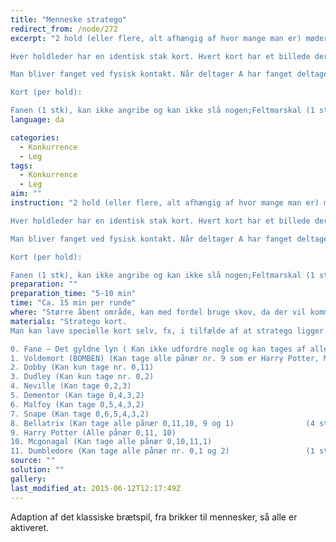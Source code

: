 ```yaml
---
title: "Menneske stratego"
redirect_from: /node/272
excerpt: "2 hold (eller flere, alt afhængig af hvor mange man er) møder hinanden af gangen. Hvert hold skal have en holdleder, som enten er upartisk og som hele tiden er på posten (hvis det er en turnering), eller hvert hold skal vælge en holdleder, der ikke selv deltager i legen (kan evt. være en skadet).

Hver holdleder har en identisk stak kort. Hvert kort har et billede der repræsenterer en vis værdi (værdien kan evt stå på kortet, så der ikke opstår tvivl). Inden legen begynder, forklarer holdlederne reglerne så alle delteagerne har forstået. Derefter deler holdleder 1 kort ud til hver person på holdet. Holdlederen har blandet bunken med kortene og vender dem med bagsiden op, således at hver deltager får et tilfældigt kort udleveret. Holdlederen kan med fordel holde fanen ude af bunken, indtil der kun er 10 eller færre kort tilbage, så man får mere ud af legen. Når legen begynder, skal alle deltagerne ud og fange hinanden, inden for legeområdet. Kortet skal bæres hele tiden af personen, og kortet må gerne skjules, så modstanderen ikke kan se kortets værdi.

Man bliver fanget ved fysisk kontakt. Når deltager A har fanget deltager B, skal de vise hinanden deres kort. Hvis A's kort slår B's, har A vundet og tager B's kort med tilbage til A's holdleder (afleverer). Derefter kan A løbe ud igen med samme kort og fortsætte kampen. B løber tilbage til B's holdleder, får et nyt kort og løber ud igen. Hvis A og B begge har et kort med samme værdi, _dør_ begge, og de skal hjem til hver deres holdleder, aflevere det døde kort og få et nyt. Hvis A har feltmarskallen og B har bomben, så eksploderer bomben, og B tager begge _døde_ kort med tilbage til holdlederen og får et nyt. Sådan fortsættes der, til fanen er vundet. Når fanen er vundet, er runden slut. Holdlederne mødes og deler kortene op, så der er to identiske bunker kort igen og en ny runde kan begynde.

Kort (per hold):

Fanen (1 stk), kan ikke angribe og kan ikke slå nogen;Feltmarskal (1 stk), vinder over alle, undtagen spion og bomben;General (1 stk) vinder over alle, undtagen feltmarskal og bombe;Oberst (2 stk) vinder over major, kaptajn, løjtnant, underofficer, minør, spejder og spion;Major (3 stk) vinder over kaptajn, løjtnant, underofficer, minør, spejder og spion;Kaptajn (4 stk) vinder over løjtnant, underofficer, minør, spejder, spion;Løjtnant (4 stk) vinder over underofficer, minør, spejder, spion;Underofficer (4 stk) vinder over minør, spejder, spion;Minør (5 stk) vinder over spejder, spion og som den eneste kan minøren fjerne en bombe, uden at dø;Spejder (8 stk) vinder over spion;Spion (1 stk) vinder over feltmarskal;Bombe (6 stk) kan ikke angribe, vinder over alle, undtagen minør"
language: da

categories: 
  - Konkurrence
  - Leg
tags: 
  - Konkurrence
  - Leg
aim: ""
instruction: "2 hold (eller flere, alt afhængig af hvor mange man er) møder hinanden af gangen. Hvert hold skal have en holdleder, som enten er upartisk og som hele tiden er på posten (hvis det er en turnering), eller hvert hold skal vælge en holdleder, der ikke selv deltager i legen (kan evt. være en skadet).

Hver holdleder har en identisk stak kort. Hvert kort har et billede der repræsenterer en vis værdi (værdien kan evt stå på kortet, så der ikke opstår tvivl). Inden legen begynder, forklarer holdlederne reglerne så alle delteagerne har forstået. Derefter deler holdleder 1 kort ud til hver person på holdet. Holdlederen har blandet bunken med kortene og vender dem med bagsiden op, således at hver deltager får et tilfældigt kort udleveret. Holdlederen kan med fordel holde fanen ude af bunken, indtil der kun er 10 eller færre kort tilbage, så man får mere ud af legen. Når legen begynder, skal alle deltagerne ud og fange hinanden, inden for legeområdet. Kortet skal bæres hele tiden af personen, og kortet må gerne skjules, så modstanderen ikke kan se kortets værdi.

Man bliver fanget ved fysisk kontakt. Når deltager A har fanget deltager B, skal de vise hinanden deres kort. Hvis A's kort slår B's, har A vundet og tager B's kort med tilbage til A's holdleder (afleverer). Derefter kan A løbe ud igen med samme kort og fortsætte kampen. B løber tilbage til B's holdleder, får et nyt kort og løber ud igen. Hvis A og B begge har et kort med samme værdi, _dør_ begge, og de skal hjem til hver deres holdleder, aflevere det døde kort og få et nyt. Hvis A har feltmarskallen og B har bomben, så eksploderer bomben, og B tager begge _døde_ kort med tilbage til holdlederen og får et nyt. Sådan fortsættes der, til fanen er vundet. Når fanen er vundet, er runden slut. Holdlederne mødes og deler kortene op, så der er to identiske bunker kort igen og en ny runde kan begynde.

Kort (per hold):

Fanen (1 stk), kan ikke angribe og kan ikke slå nogen;Feltmarskal (1 stk), vinder over alle, undtagen spion og bomben;General (1 stk) vinder over alle, undtagen feltmarskal og bombe;Oberst (2 stk) vinder over major, kaptajn, løjtnant, underofficer, minør, spejder og spion;Major (3 stk) vinder over kaptajn, løjtnant, underofficer, minør, spejder og spion;Kaptajn (4 stk) vinder over løjtnant, underofficer, minør, spejder, spion;Løjtnant (4 stk) vinder over underofficer, minør, spejder, spion;Underofficer (4 stk) vinder over minør, spejder, spion;Minør (5 stk) vinder over spejder, spion og som den eneste kan minøren fjerne en bombe, uden at dø;Spejder (8 stk) vinder over spion;Spion (1 stk) vinder over feltmarskal;Bombe (6 stk) kan ikke angribe, vinder over alle, undtagen minør"
preparation: ""
preparation_time: "5-10 min"
time: "Ca. 15 min per runde"
where: "Større åbent område, kan med fordel bruge skov, da der vil komme naturlige forhindringer der gør legen lidt sjovere"
materials: "Stratego kort. 
Man kan lave specielle kort selv, fx, i tilfælde af at stratego ligger som en del af en turnering der har et tema, fx. Superhelte og -skurke eller Harry Potter, kommer kortene til at se således ud:

0. Fane – Det gyldne lyn ( Kan ikke udfordre nogle og kan tages af alle)     (1 stk)
1. Voldemort (BOMBEN) (Kan tage alle pånær nr. 9 som er Harry Potter, Men kan ikke udfordre nogen)   (6 stk)
2. Dobby (Kan kun tage nr. 0,11)                                                  (1 stk)
3. Dudley (Kan kun tage nr. 0,2)                                                    (8 stk)
4. Neville (Kan tage 0,2,3)                                                       (3 stk)
5. Dementor (Kan tage 0,4,3,2)                                              (4 stk)
6. Malfoy (Kan tage 0,5,4,3,2)                                                (4 stk)
7. Snape (Kan tage 0,6,5,4,3,2)                                              (4 stk)
8. Bellatrix (Kan tage alle pånær 0,11,10, 9 og 1)                (4 stk)
9. Harry Potter (Alle pånær 0,11, 10)                                        (5 stk)
10. Mcgonagal (Kan tage alle pånær 0,10,11,1)                            (2 stk)
11. Dumbledore (Kan tage alle pånær nr. 0,1 og 2)                 (1 stk)"
source: ""
solution: ""
gallery:
last_modified_at: 2015-06-12T12:17:49Z
---
```

Adaption af det klassiske brætspil, fra brikker til mennesker, så alle er aktiveret.
